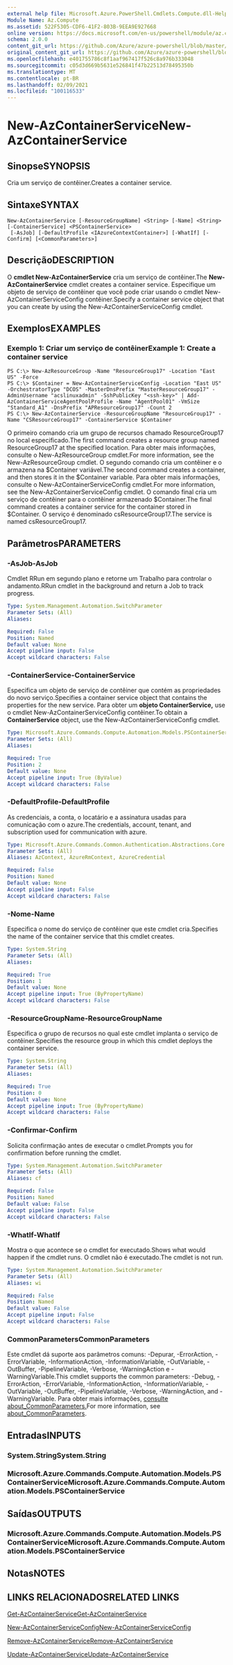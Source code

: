```yaml
---
external help file: Microsoft.Azure.PowerShell.Cmdlets.Compute.dll-Help.xml
Module Name: Az.Compute
ms.assetid: 522F5305-CDF6-41F2-803B-9EEA9E927668
online version: https://docs.microsoft.com/en-us/powershell/module/az.compute/new-azcontainerservice
schema: 2.0.0
content_git_url: https://github.com/Azure/azure-powershell/blob/master/src/Compute/Compute/help/New-AzContainerService.md
original_content_git_url: https://github.com/Azure/azure-powershell/blob/master/src/Compute/Compute/help/New-AzContainerService.md
ms.openlocfilehash: e401755786c8f1aaf967417f526c8a976b333048
ms.sourcegitcommit: c05d3d669b5631e526841f47b22513d78495350b
ms.translationtype: MT
ms.contentlocale: pt-BR
ms.lasthandoff: 02/09/2021
ms.locfileid: "100116533"
---
```

# <span data-ttu-id="fc2d2-101">New-AzContainerService</span><span class="sxs-lookup"><span data-stu-id="fc2d2-101">New-AzContainerService</span></span>

## <span data-ttu-id="fc2d2-102">Sinopse</span><span class="sxs-lookup"><span data-stu-id="fc2d2-102">SYNOPSIS</span></span>
<span data-ttu-id="fc2d2-103">Cria um serviço de contêiner.</span><span class="sxs-lookup"><span data-stu-id="fc2d2-103">Creates a container service.</span></span>

## <span data-ttu-id="fc2d2-104">Sintaxe</span><span class="sxs-lookup"><span data-stu-id="fc2d2-104">SYNTAX</span></span>

```
New-AzContainerService [-ResourceGroupName] <String> [-Name] <String> [-ContainerService] <PSContainerService>
 [-AsJob] [-DefaultProfile <IAzureContextContainer>] [-WhatIf] [-Confirm] [<CommonParameters>]
```

## <span data-ttu-id="fc2d2-105">Descrição</span><span class="sxs-lookup"><span data-stu-id="fc2d2-105">DESCRIPTION</span></span>
<span data-ttu-id="fc2d2-106">O **cmdlet New-AzContainerService** cria um serviço de contêiner.</span><span class="sxs-lookup"><span data-stu-id="fc2d2-106">The **New-AzContainerService** cmdlet creates a container service.</span></span>
<span data-ttu-id="fc2d2-107">Especifique um objeto de serviço de contêiner que você pode criar usando o cmdlet New-AzContainerServiceConfig contêiner.</span><span class="sxs-lookup"><span data-stu-id="fc2d2-107">Specify a container service object that you can create by using the New-AzContainerServiceConfig cmdlet.</span></span>

## <span data-ttu-id="fc2d2-108">Exemplos</span><span class="sxs-lookup"><span data-stu-id="fc2d2-108">EXAMPLES</span></span>

### <span data-ttu-id="fc2d2-109">Exemplo 1: Criar um serviço de contêiner</span><span class="sxs-lookup"><span data-stu-id="fc2d2-109">Example 1: Create a container service</span></span>
```
PS C:\> New-AzResourceGroup -Name "ResourceGroup17" -Location "East US" -Force
PS C:\> $Container = New-AzContainerServiceConfig -Location "East US" -OrchestratorType "DCOS" -MasterDnsPrefix "MasterResourceGroup17" -AdminUsername "acslinuxadmin" -SshPublicKey "<ssh-key>" | Add-AzContainerServiceAgentPoolProfile -Name "AgentPool01" -VmSize "Standard_A1" -DnsPrefix "APResourceGroup17" -Count 2
PS C:\> New-AzContainerService -ResourceGroupName "ResourceGroup17" -Name "CSResourceGroup17" -ContainerService $Container
```

<span data-ttu-id="fc2d2-110">O primeiro comando cria um grupo de recursos chamado ResourceGroup17 no local especificado.</span><span class="sxs-lookup"><span data-stu-id="fc2d2-110">The first command creates a resource group named ResourceGroup17 at the specified location.</span></span>
<span data-ttu-id="fc2d2-111">Para obter mais informações, consulte o New-AzResourceGroup cmdlet.</span><span class="sxs-lookup"><span data-stu-id="fc2d2-111">For more information, see the New-AzResourceGroup cmdlet.</span></span>
<span data-ttu-id="fc2d2-112">O segundo comando cria um contêiner e o armazena na $Container variável.</span><span class="sxs-lookup"><span data-stu-id="fc2d2-112">The second command creates a container, and then stores it in the $Container variable.</span></span>
<span data-ttu-id="fc2d2-113">Para obter mais informações, consulte o New-AzContainerServiceConfig cmdlet.</span><span class="sxs-lookup"><span data-stu-id="fc2d2-113">For more information, see the New-AzContainerServiceConfig cmdlet.</span></span>
<span data-ttu-id="fc2d2-114">O comando final cria um serviço de contêiner para o contêiner armazenado $Container.</span><span class="sxs-lookup"><span data-stu-id="fc2d2-114">The final command creates a container service for the container stored in $Container.</span></span>
<span data-ttu-id="fc2d2-115">O serviço é denominado csResourceGroup17.</span><span class="sxs-lookup"><span data-stu-id="fc2d2-115">The service is named csResourceGroup17.</span></span>

## <span data-ttu-id="fc2d2-116">Parâmetros</span><span class="sxs-lookup"><span data-stu-id="fc2d2-116">PARAMETERS</span></span>

### <span data-ttu-id="fc2d2-117">-AsJob</span><span class="sxs-lookup"><span data-stu-id="fc2d2-117">-AsJob</span></span>
<span data-ttu-id="fc2d2-118">Cmdlet RRun em segundo plano e retorne um Trabalho para controlar o andamento.</span><span class="sxs-lookup"><span data-stu-id="fc2d2-118">RRun cmdlet in the background and return a Job to track progress.</span></span>

```yaml
Type: System.Management.Automation.SwitchParameter
Parameter Sets: (All)
Aliases:

Required: False
Position: Named
Default value: None
Accept pipeline input: False
Accept wildcard characters: False
```

### <span data-ttu-id="fc2d2-119">-ContainerService</span><span class="sxs-lookup"><span data-stu-id="fc2d2-119">-ContainerService</span></span>
<span data-ttu-id="fc2d2-120">Especifica um objeto de serviço de contêiner que contém as propriedades do novo serviço.</span><span class="sxs-lookup"><span data-stu-id="fc2d2-120">Specifies a container service object that contains the properties for the new service.</span></span>
<span data-ttu-id="fc2d2-121">Para obter um **objeto ContainerService,** use o cmdlet New-AzContainerServiceConfig contêiner.</span><span class="sxs-lookup"><span data-stu-id="fc2d2-121">To obtain a **ContainerService** object, use the New-AzContainerServiceConfig cmdlet.</span></span>

```yaml
Type: Microsoft.Azure.Commands.Compute.Automation.Models.PSContainerService
Parameter Sets: (All)
Aliases:

Required: True
Position: 2
Default value: None
Accept pipeline input: True (ByValue)
Accept wildcard characters: False
```

### <span data-ttu-id="fc2d2-122">-DefaultProfile</span><span class="sxs-lookup"><span data-stu-id="fc2d2-122">-DefaultProfile</span></span>
<span data-ttu-id="fc2d2-123">As credenciais, a conta, o locatário e a assinatura usadas para comunicação com o azure.</span><span class="sxs-lookup"><span data-stu-id="fc2d2-123">The credentials, account, tenant, and subscription used for communication with azure.</span></span>

```yaml
Type: Microsoft.Azure.Commands.Common.Authentication.Abstractions.Core.IAzureContextContainer
Parameter Sets: (All)
Aliases: AzContext, AzureRmContext, AzureCredential

Required: False
Position: Named
Default value: None
Accept pipeline input: False
Accept wildcard characters: False
```

### <span data-ttu-id="fc2d2-124">-Nome</span><span class="sxs-lookup"><span data-stu-id="fc2d2-124">-Name</span></span>
<span data-ttu-id="fc2d2-125">Especifica o nome do serviço de contêiner que este cmdlet cria.</span><span class="sxs-lookup"><span data-stu-id="fc2d2-125">Specifies the name of the container service that this cmdlet creates.</span></span>

```yaml
Type: System.String
Parameter Sets: (All)
Aliases:

Required: True
Position: 1
Default value: None
Accept pipeline input: True (ByPropertyName)
Accept wildcard characters: False
```

### <span data-ttu-id="fc2d2-126">-ResourceGroupName</span><span class="sxs-lookup"><span data-stu-id="fc2d2-126">-ResourceGroupName</span></span>
<span data-ttu-id="fc2d2-127">Especifica o grupo de recursos no qual este cmdlet implanta o serviço de contêiner.</span><span class="sxs-lookup"><span data-stu-id="fc2d2-127">Specifies the resource group in which this cmdlet deploys the container service.</span></span>

```yaml
Type: System.String
Parameter Sets: (All)
Aliases:

Required: True
Position: 0
Default value: None
Accept pipeline input: True (ByPropertyName)
Accept wildcard characters: False
```

### <span data-ttu-id="fc2d2-128">-Confirmar</span><span class="sxs-lookup"><span data-stu-id="fc2d2-128">-Confirm</span></span>
<span data-ttu-id="fc2d2-129">Solicita confirmação antes de executar o cmdlet.</span><span class="sxs-lookup"><span data-stu-id="fc2d2-129">Prompts you for confirmation before running the cmdlet.</span></span>

```yaml
Type: System.Management.Automation.SwitchParameter
Parameter Sets: (All)
Aliases: cf

Required: False
Position: Named
Default value: False
Accept pipeline input: False
Accept wildcard characters: False
```

### <span data-ttu-id="fc2d2-130">-WhatIf</span><span class="sxs-lookup"><span data-stu-id="fc2d2-130">-WhatIf</span></span>
<span data-ttu-id="fc2d2-131">Mostra o que acontece se o cmdlet for executado.</span><span class="sxs-lookup"><span data-stu-id="fc2d2-131">Shows what would happen if the cmdlet runs.</span></span>
<span data-ttu-id="fc2d2-132">O cmdlet não é executado.</span><span class="sxs-lookup"><span data-stu-id="fc2d2-132">The cmdlet is not run.</span></span>

```yaml
Type: System.Management.Automation.SwitchParameter
Parameter Sets: (All)
Aliases: wi

Required: False
Position: Named
Default value: False
Accept pipeline input: False
Accept wildcard characters: False
```

### <span data-ttu-id="fc2d2-133">CommonParameters</span><span class="sxs-lookup"><span data-stu-id="fc2d2-133">CommonParameters</span></span>
<span data-ttu-id="fc2d2-134">Este cmdlet dá suporte aos parâmetros comuns: -Depurar, -ErrorAction, -ErrorVariable, -InformationAction, -InformationVariable, -OutVariable, -OutBuffer, -PipelineVariable, -Verbose, -WarningAction e -WarningVariable.</span><span class="sxs-lookup"><span data-stu-id="fc2d2-134">This cmdlet supports the common parameters: -Debug, -ErrorAction, -ErrorVariable, -InformationAction, -InformationVariable, -OutVariable, -OutBuffer, -PipelineVariable, -Verbose, -WarningAction, and -WarningVariable.</span></span> <span data-ttu-id="fc2d2-135">Para obter mais informações, [consulte about_CommonParameters.](http://go.microsoft.com/fwlink/?LinkID=113216)</span><span class="sxs-lookup"><span data-stu-id="fc2d2-135">For more information, see [about_CommonParameters](http://go.microsoft.com/fwlink/?LinkID=113216).</span></span>

## <span data-ttu-id="fc2d2-136">Entradas</span><span class="sxs-lookup"><span data-stu-id="fc2d2-136">INPUTS</span></span>

### <span data-ttu-id="fc2d2-137">System.String</span><span class="sxs-lookup"><span data-stu-id="fc2d2-137">System.String</span></span>

### <span data-ttu-id="fc2d2-138">Microsoft.Azure.Commands.Compute.Automation.Models.PSContainerService</span><span class="sxs-lookup"><span data-stu-id="fc2d2-138">Microsoft.Azure.Commands.Compute.Automation.Models.PSContainerService</span></span>

## <span data-ttu-id="fc2d2-139">Saídas</span><span class="sxs-lookup"><span data-stu-id="fc2d2-139">OUTPUTS</span></span>

### <span data-ttu-id="fc2d2-140">Microsoft.Azure.Commands.Compute.Automation.Models.PSContainerService</span><span class="sxs-lookup"><span data-stu-id="fc2d2-140">Microsoft.Azure.Commands.Compute.Automation.Models.PSContainerService</span></span>

## <span data-ttu-id="fc2d2-141">Notas</span><span class="sxs-lookup"><span data-stu-id="fc2d2-141">NOTES</span></span>

## <span data-ttu-id="fc2d2-142">LINKS RELACIONADOS</span><span class="sxs-lookup"><span data-stu-id="fc2d2-142">RELATED LINKS</span></span>

[<span data-ttu-id="fc2d2-143">Get-AzContainerService</span><span class="sxs-lookup"><span data-stu-id="fc2d2-143">Get-AzContainerService</span></span>](./Get-AzContainerService.md)

[<span data-ttu-id="fc2d2-144">New-AzContainerServiceConfig</span><span class="sxs-lookup"><span data-stu-id="fc2d2-144">New-AzContainerServiceConfig</span></span>](./New-AzContainerServiceConfig.md)

[<span data-ttu-id="fc2d2-145">Remove-AzContainerService</span><span class="sxs-lookup"><span data-stu-id="fc2d2-145">Remove-AzContainerService</span></span>](./Remove-AzContainerService.md)

[<span data-ttu-id="fc2d2-146">Update-AzContainerService</span><span class="sxs-lookup"><span data-stu-id="fc2d2-146">Update-AzContainerService</span></span>](./Update-AzContainerService.md)


